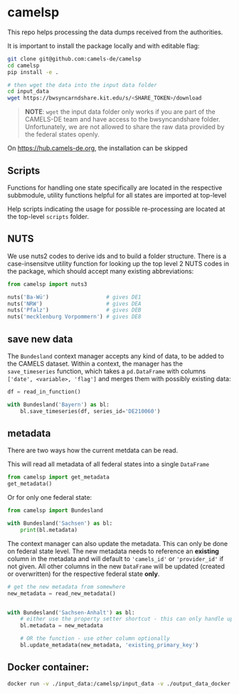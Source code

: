 # camelsp

This repo helps processing the data dumps received from the authorities. 

It is important to install the package locally and with editable flag:

```bash
git clone git@github.com:camels-de/camelsp
cd camelsp
pip install -e .

# then wget the data into the input data folder
cd input_data
wget https://bwsyncarndshare.kit.edu/s/<SHARE_TOKEN>/download
```

> **NOTE**: `wget` the input data folder only works if you are part of the CAMELS-DE team and have access to the bwsyncandshare folder.  
> Unfortunately, we are not allowed to share the raw data provided by the federal states openly.

On https://hub.camels-de.org, the installation can be skipped

## Scripts

Functions for handling one state specifically are located in the respective subbmodule,
utility functions helpful for all states are imported at top-level

Help scripts indicating the usage for possible re-processing are located at the top-level
`scripts` folder.

## NUTS

We use nuts2 codes to derive ids and to build a folder structure. There is a case-insensitve utility function
for looking up the top level 2 NUTS codes in the package, which should accept many existing abbreviations:

```python
from camelsp import nuts3

nuts('Ba-Wü')                  # gives DE1
nuts('NRW')                    # gives DEA
nuts('Pfalz')                  # gives DEB
nuts('mecklenburg Vorpommern') # gives DE8
```

## save new data

The `Bundesland` context manager accepts any kind of data, to be added to the CAMELS dataset. Within a context, the manager has the `save_timeseries` function, which takes a `pd.DataFrame` with columns `['date', <variable>, 'flag']` and merges them with possibly existing data:

```python
df = read_in_function()

with Bundesland('Bayern') as bl:
    bl.save_timeseries(df, series_id='DE210060')

```

## metadata

There are two ways how the current metdata can be read. 

This will read all metadata of all federal states into a single `DataFrame`

```python
from camelsp import get_metadata
get_metadata()
```

Or for only one federal state:

```python
from camelsp import Bundesland

with Bundesland('Sachsen') as bl:
    print(bl.metadata)
```

The context manager can also update the metadata. This can only be done on federal state level.
The new metadata needs to reference an **existing** column in the metadata and will default to
`'camels_id'` or `'provider_id'` if not given. All other columns in the new `DataFrame` 
will be updated (created or overwritten) for the respective federal state **only**.

```python
# get the new metadata from somewhere
new_metadata = read_new_metadata()


with Bundesland('Sachsen-Anhalt') as bl:
    # either use the property setter shortcut - this can only handle updates on camels or provider id
    bl.metadata = new_metadata

    # OR the function - use other column optionally
    bl.update_metadata(new_metadata, 'existing_primary_key')
```

## Docker container:

```bash
docker run -v ./input_data:/camelsp/input_data -v ./output_data_docker:/camelsp/output_data -it --rm camelsp
```
